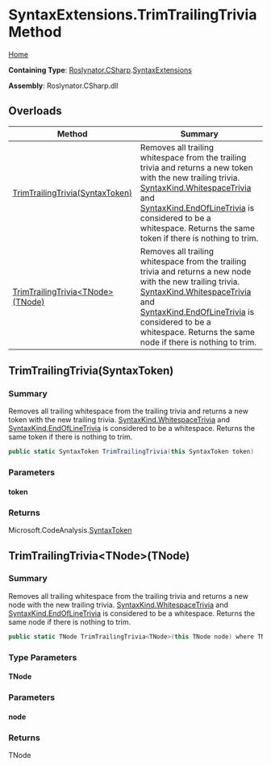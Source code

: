 <a name="_Top"></a>

# SyntaxExtensions\.TrimTrailingTrivia Method

[Home](../../../../README.md#_Top)

**Containing Type**: [Roslynator.CSharp](../../README.md#_Top)\.[SyntaxExtensions](../README.md#_Top)

**Assembly**: Roslynator\.CSharp\.dll

## Overloads

| Method | Summary |
| ------ | ------- |
| [TrimTrailingTrivia(SyntaxToken)](../TrimTrailingTrivia/README.md#Roslynator_CSharp_SyntaxExtensions_TrimTrailingTrivia_Microsoft_CodeAnalysis_SyntaxToken_) | Removes all trailing whitespace from the trailing trivia and returns a new token with the new trailing trivia\. [SyntaxKind.WhitespaceTrivia](https://docs.microsoft.com/en-us/dotnet/api/microsoft.codeanalysis.csharp.syntaxkind.whitespacetrivia) and [SyntaxKind.EndOfLineTrivia](https://docs.microsoft.com/en-us/dotnet/api/microsoft.codeanalysis.csharp.syntaxkind.endoflinetrivia) is considered to be a whitespace\. Returns the same token if there is nothing to trim\. |
| [TrimTrailingTrivia\<TNode>(TNode)](#Roslynator_CSharp_SyntaxExtensions_TrimTrailingTrivia__1___0_) | Removes all trailing whitespace from the trailing trivia and returns a new node with the new trailing trivia\. [SyntaxKind.WhitespaceTrivia](https://docs.microsoft.com/en-us/dotnet/api/microsoft.codeanalysis.csharp.syntaxkind.whitespacetrivia) and [SyntaxKind.EndOfLineTrivia](https://docs.microsoft.com/en-us/dotnet/api/microsoft.codeanalysis.csharp.syntaxkind.endoflinetrivia) is considered to be a whitespace\. Returns the same node if there is nothing to trim\. |

## TrimTrailingTrivia\(SyntaxToken\) <a name="Roslynator_CSharp_SyntaxExtensions_TrimTrailingTrivia_Microsoft_CodeAnalysis_SyntaxToken_"></a>

### Summary

Removes all trailing whitespace from the trailing trivia and returns a new token with the new trailing trivia\.
[SyntaxKind.WhitespaceTrivia](https://docs.microsoft.com/en-us/dotnet/api/microsoft.codeanalysis.csharp.syntaxkind.whitespacetrivia) and [SyntaxKind.EndOfLineTrivia](https://docs.microsoft.com/en-us/dotnet/api/microsoft.codeanalysis.csharp.syntaxkind.endoflinetrivia) is considered to be a whitespace\.
Returns the same token if there is nothing to trim\.

```csharp
public static SyntaxToken TrimTrailingTrivia(this SyntaxToken token)
```

### Parameters

#### token

### Returns

Microsoft\.CodeAnalysis\.[SyntaxToken](https://docs.microsoft.com/en-us/dotnet/api/microsoft.codeanalysis.syntaxtoken)

## TrimTrailingTrivia\<TNode>\(TNode\) <a name="Roslynator_CSharp_SyntaxExtensions_TrimTrailingTrivia__1___0_"></a>

### Summary

Removes all trailing whitespace from the trailing trivia and returns a new node with the new trailing trivia\.
[SyntaxKind.WhitespaceTrivia](https://docs.microsoft.com/en-us/dotnet/api/microsoft.codeanalysis.csharp.syntaxkind.whitespacetrivia) and [SyntaxKind.EndOfLineTrivia](https://docs.microsoft.com/en-us/dotnet/api/microsoft.codeanalysis.csharp.syntaxkind.endoflinetrivia) is considered to be a whitespace\.
Returns the same node if there is nothing to trim\.

```csharp
public static TNode TrimTrailingTrivia<TNode>(this TNode node) where TNode : Microsoft.CodeAnalysis.SyntaxNode
```

### Type Parameters

#### TNode

### Parameters

#### node

### Returns

TNode

